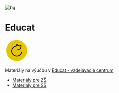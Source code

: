 ![bg](#39ffaf)

# Educat
<img src="EDUCAT_ICON.png" width="75">
  
Materiály na výučbu v [Educat - vzdelávacie centrum](https://www.educat.sk/)
  



* [Materiály pre ZŠ](zš/README.md)
* [Materiály pre SŠ](sš/README.md)

